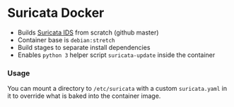 Suricata Docker
===============

- Builds [Suricata IDS](https://suricata-ids.org/) from scratch (github master)
- Container base is `debian:stretch`
- Build stages to separate install dependencies
- Enables `python 3` helper script `suricata-update` inside the container 

### Usage

You can mount a directory to `/etc/suricata` with a custom `suricata.yaml` in it to override what is baked into the container image.